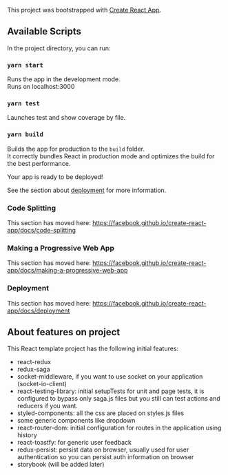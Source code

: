 This project was bootstrapped with [Create React App](https://github.com/facebook/create-react-app).

## Available Scripts

In the project directory, you can run:

### `yarn start`

Runs the app in the development mode.<br />
Runs on localhost:3000

### `yarn test`

Launches test and show coverage by file. 

### `yarn build`

Builds the app for production to the `build` folder.<br />
It correctly bundles React in production mode and optimizes the build for the best performance.

Your app is ready to be deployed!

See the section about [deployment](https://facebook.github.io/create-react-app/docs/deployment) for more information.


### Code Splitting

This section has moved here: https://facebook.github.io/create-react-app/docs/code-splitting

### Making a Progressive Web App

This section has moved here: https://facebook.github.io/create-react-app/docs/making-a-progressive-web-app

### Deployment

This section has moved here: https://facebook.github.io/create-react-app/docs/deployment

## About features on project

This React template project has the following initial features:

 - react-redux
 - redux-saga
 - socket-middleware, if you want to use socket on your application (socket-io-client)
 - react-testing-library: initial setupTests for unit and page tests, it is configured to bypass only saga.js files but you still can test actions and reducers if you want.
 - styled-components: all the css are placed on styles.js files
 - some generic components like dropdown
 - react-router-dom: initial configuration for routes in the application using history
 - react-toastfy: for generic user feedback
 - redux-persist: persist data on browser, usually used for user authentication so you can persist auth information on browser
 - storybook (will be added later)